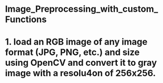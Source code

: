 # Image_Preprocessing_with_custom_Functions

# 1. load an RGB image of any image format (JPG, PNG, etc.) and size using OpenCV and convert it to gray image with a resolu4on of 256x256. 
